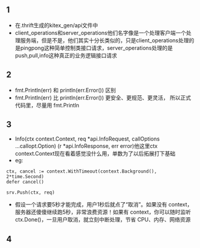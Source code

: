 ## 1
- 在.thrift生成的kitex_gen/api文件中
- client_operations和server_operations他们名字像是一个处理客户端一个处理服务端，但是不是，他们其实十分长类似的，只是client_operations处理的是pingpong这种简单控制类接口请求，server_operations处理的是push,pull,info这种真正的业务逻辑接口请求
## 2
- fmt.Println(err) 和 println(err.Error()) 区别
- fmt.Println(err) 比 println(err.Error()) 更安全、更规范、更灵活，
所以正式代码里，尽量用 fmt.Println
## 3
- Info(ctx context.Context, req *api.InfoRequest, callOptions ...callopt.Option) (r *api.InfoResponse, err error)他这里ctx context.Context现在看着感觉没什么用，单数为了以后拓展打下基础
- eg:
```
ctx, cancel := context.WithTimeout(context.Background(), 2*time.Second)
defer cancel()

srv.Push(ctx, req)
```
- 假设一个请求要5秒才能完成，用户1秒后就点了“取消”。如果没有 context，服务器还傻傻继续跑5秒，非常浪费资源！如果有 context，你可以随时监听 ctx.Done()，一旦用户取消，就立刻中断处理，节省 CPU、内存、网络资源
## 4